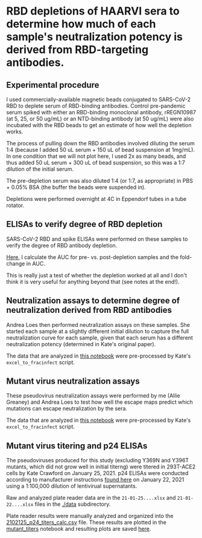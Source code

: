 # RBD depletions of HAARVI sera to determine how much of each sample's neutralization potency is derived from RBD-targeting antibodies.


## Experimental procedure
I used commercially-available magnetic beads conjugated to SARS-CoV-2 RBD to deplete serum of RBD-binding antibodies. 
Control pre-pandemic serum spiked with either an RBD-binding monoclonal antibody, rREGN10987 (at 5, 25, or 50 ug/mL) or an NTD-binding antibody (at 50 ug/mL) were also incubated with the RBD beads to get an estimate of how well the depletion works. 

The process of pulling down the RBD antibodies involved diluting the serum 1:4 (because I added 50 uL serum + 150 uL of bead suspension at 1mg/mL). 
In one condition that we will not plot here, I used 2x as many beads, and thus added 50 uL serum + 300 uL of bead suspension, so this was a 1:7 dilution of the initial serum.

The pre-depletion serum was also diluted 1:4 (or 1:7, as appropriate) in PBS + 0.05% BSA (the buffer the beads were suspended in). 

Depletions were performed overnight at 4C in Eppendorf tubes in a tube rotator. 

## ELISAs to verify degree of RBD depletion
SARS-CoV-2 RBD and spike ELISAs were performed on these samples to verify the degree of RBD antibody depletion.

[Here](./rbd_depletions.ipynb), I calculate the AUC for pre- vs. post-depletion samples and the fold-change in AUC. 

This is really just a test of whether the depletion worked at all and I don't think it is very useful for anything beyond that (see notes at the end!).

## Neutralization assays to determine degree of neutralization derived from RBD antibodies
Andrea Loes then performed neutralization assays on these samples. 
She started each sample at a slightly different initial dilution to capture the full neutralization curve for each sample, given that each serum has a different neutralization potency (determined in Kate's original paper).

The data that are analyzed in [this notebook](./rbd_depletions.ipynb) were pre-processed by Kate's `excel_to_fracinfect` script. 

## Mutant virus neutralization assays
These pseudovirus neutralization assays were performed by me (Allie Greaney) and Andrea Loes to test how well the escape maps predict which mutations can escape neutralization by the sera. 

The data that are analyzed in [this notebook](./mutant_neuts.ipynb) were pre-processed by Kate's `excel_to_fracinfect` script.

## Mutant virus titering and p24 ELISAs
The pseudoviruses produced for this study (excluding Y369N and Y396T mutants, which did not grow well in initial titerng) were titered in 293T-ACE2 cells by Kate Crawford on January 25, 2021. p24 ELISAs were conducted according to manufacturer instructions [found here](http://ablinc.com/assets/HIVp24ELISA.pdf) on January 22, 2021 using a 1:100,000 dilution of lentivirual supernatants. 

Raw and analyzed plate reader data are in the `21-01-25....xlsx` and `21-01-22....xlsx` files in the [./data](./data) subdirectory. 

Plate reader results were manually analyzed and organized into the [2102125_p24_titers_calc.csv](./data/210125_p24_titers_calc.csv) file. These results are plotted in the [mutant_titers](./mutant_titers.ipynb) notebook and resulting plots are saved [here](./results/p24_titering).
